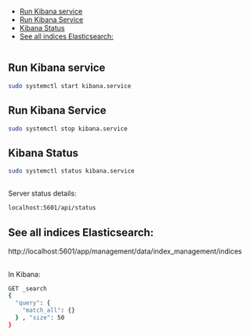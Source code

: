 <!--ts-->
   * [Run Kibana service](#run-kibana-service)
   * [Run Kibana Service](#run-kibana-service-1)
   * [Kibana Status](#kibana-status)
   * [See all indices Elasticsearch:](#see-all-indices-elasticsearch)

<!-- Created by https://github.com/ekalinin/github-markdown-toc -->
<!-- Added by: gil_diy, at: Thu 29 Dec 2022 15:17:12 IST -->

<!--te-->


```bash
```


## Run Kibana service

```bash
sudo systemctl start kibana.service
```

## Run Kibana Service

```bash
sudo systemctl stop kibana.service
```

## Kibana Status

```bash
sudo systemctl status kibana.service
```


##

Server status details:
```bash
localhost:5601/api/status
```

## See all indices Elasticsearch:
http://localhost:5601/app/management/data/index_management/indices


##

In Kibana:
```bash
GET _search
{
  "query": {
    "match_all": {}
  } , "size": 50
}
```
